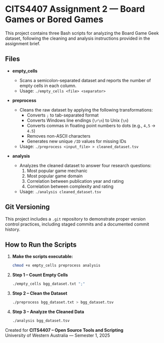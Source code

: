 # CITS4407 Assignment 2 — Board Games or Bored Games

This project contains three Bash scripts for analyzing the Board Game Geek dataset, following the cleaning and analysis instructions provided in the assignment brief.

## Files

- **empty_cells**
  - Scans a semicolon-separated dataset and reports the number of empty cells in each column.
  - Usage: `./empty_cells <file> <separator>`

- **preprocess**
  - Cleans the raw dataset by applying the following transformations:
    - Converts `;` to tab-separated format
    - Converts Windows line endings (`\r\n`) to Unix (`\n`)
    - Converts commas in floating point numbers to dots (e.g., `4,5` → `4.5`)
    - Removes non-ASCII characters
    - Generates new unique `/ID` values for missing IDs
  - Usage: `./preprocess <input_file> > cleaned_dataset.tsv`

- **analysis**
  - Analyzes the cleaned dataset to answer four research questions:
    1. Most popular game mechanic
    2. Most popular game domain
    3. Correlation between publication year and rating
    4. Correlation between complexity and rating
  - Usage: `./analysis cleaned_dataset.tsv`

## Git Versioning

This project includes a `.git` repository to demonstrate proper version control practices, including staged commits and a documented commit history.

##  How to Run the Scripts

1. **Make the scripts executable:**
    ```bash
    chmod +x empty_cells preprocess analysis
    ```

2. **Step 1 – Count Empty Cells**
    ```bash
    ./empty_cells bgg_dataset.txt ";"
    ```

3. **Step 2 – Clean the Dataset**
    ```bash
    ./preprocess bgg_dataset.txt > bgg_dataset.tsv
    ```

4. **Step 3 – Analyze the Cleaned Data**
    ```bash
    ./analysis bgg_dataset.tsv
    ```


Created for **CITS4407 – Open Source Tools and Scripting**  
University of Western Australia — Semester 1, 2025  

